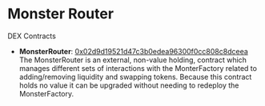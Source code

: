 # Monster Router

DEX Contracts

- **MonsterRouter**: [0x02d9d19521d47c3b0edea96300f0cc808c8dceea](https://testnet.bscscan.com/address/0x02d9d19521d47c3b0edea96300f0cc808c8dceea#code)
  The MonsterRouter is an external, non-value holding, contract which manages different sets of interactions with the MonterFactory related to adding/removing liquidity and swapping tokens. Because this contract holds no value it can be upgraded without needing to redeploy the MonsterFactory.
